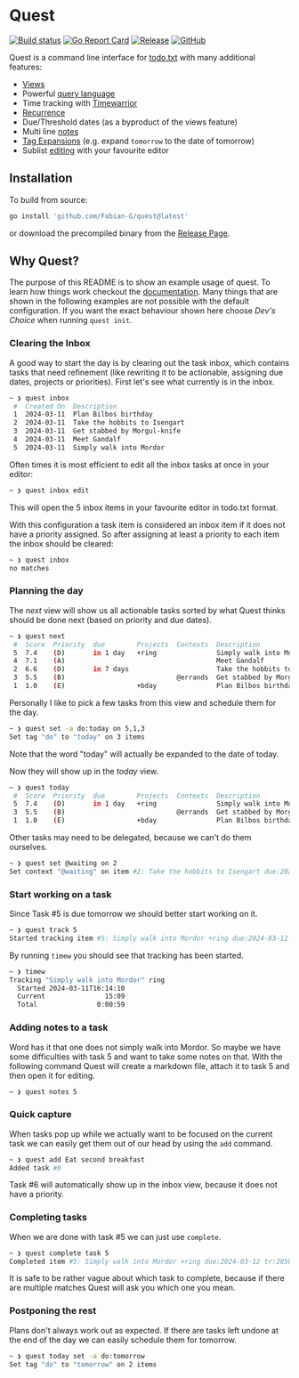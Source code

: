 # Quest

[![Build status](https://img.shields.io/github/actions/workflow/status/Fabian-G/quest/test.yml)](https://github.com/Fabian-G/quest/actions)
[![Go Report Card](https://goreportcard.com/badge/github.com/Fabian-G/quest)](https://goreportcard.com/report/github.com/Fabian-G/quest)
[![Release](https://img.shields.io/github/v/release/Fabian-G/quest)](https://github.com/Fabian-G/quest/releases)
[![GitHub](https://img.shields.io/github/license/Fabian-G/quest)](https://github.com/Fabian-G/quest/blob/main/LICENSE)

Quest is a command line interface for [todo.txt](https://github.com/todotxt/todo.txt) with many additional features:

- [Views](https://fabian-g.github.io/quest/views)
- Powerful [query language](https://fabian-g.github.io/quest/selection)
- Time tracking with [Timewarrior](https://github.com/GothenburgBitFactory/timewarrior)
- [Recurrence](https://fabian-g.github.io/quest/recurrence)
- Due/Threshold dates (as a byproduct of the views feature)
- Multi line [notes](https://fabian-g.github.io/quest/notes)
- [Tag Expansions](https://fabian-g.github.io/quest/tag-expansions) (e.g. expand `tomorrow` to the date of tomorrow)
- Sublist [editing](https://fabian-g.github.io/quest/editing) with your favourite editor

## Installation

To build from source:
```bash
go install 'github.com/Fabian-G/quest@latest'
```

or download the precompiled binary from the [Release Page](https://github.com/Fabian-G/quest/releases).

## Why Quest?

The purpose of this README is to show an example usage of quest.
To learn how things work checkout the [documentation](https://fabian-g.github.io/quest).
Many things that are shown in the following examples are not possible with the
default configuration. If you want the exact behaviour shown here choose *Dev's Choice* 
when running `quest init`.

### Clearing the Inbox

A good way to start the day is by clearing out the task inbox, which contains
tasks that need refinement (like rewriting it to be actionable, assigning due dates, projects or priorities).
First let's see what currently is in the inbox.
```bash
~ ❯ quest inbox     
 #  Created On  Description 
 1  2024-03-11  Plan Bilbos birthday 
 2  2024-03-11  Take the hobbits to Isengart
 3  2024-03-11  Get stabbed by Morgul-knife      
 4  2024-03-11  Meet Gandalf      
 5  2024-03-11  Simply walk into Mordor 
```

Often times it is most efficient to edit all the inbox tasks at once in your editor:
```bash
~ ❯ quest inbox edit
```

This will open the 5 inbox items in your favourite editor in todo.txt format. 

With this configuration a task item is considered an inbox item if it does not have a priority assigned.
So after assigning at least a priority to each item the inbox should be cleared:
```bash
~ ❯ quest inbox     
no matches
```

### Planning the day

The *next* view will show us all actionable tasks sorted by what Quest thinks should be done next
(based on priority and due dates).
```bash
~ ❯ quest next     
 #  Score  Priority  due        Projects  Contexts  Description 
 5  7.4    (D)       in 1 day   +ring               Simply walk into Mordor       
 4  7.1    (A)                                      Meet Gandalf            
 2  6.6    (D)       in 7 days                      Take the hobbits to Isengart      
 3  5.5    (B)                            @errands  Get stabbed by Morgul-knife            
 1  1.0    (E)                  +bday               Plan Bilbos birthday
```

Personally I like to pick a few tasks from this view and schedule them for the day.
```bash
~ ❯ quest set -a do:today on 5,1,3
Set tag "do" to "today" on 3 items
```
Note that the word "today" will actually be expanded to the date of today.

Now they will show up in the *today* view.
```bash
~ ❯ quest today
 #  Score  Priority  due        Projects  Contexts  Description 
 5  7.4    (D)       in 1 day   +ring               Simply walk into Mordor       
 3  5.5    (B)                            @errands  Get stabbed by Morgul-knife            
 1  1.0    (E)                  +bday               Plan Bilbos birthday
```

Other tasks may need to be delegated, because we can't do them ourselves.
```bash
~ ❯ quest set @waiting on 2
Set context "@waiting" on item #2: Take the hobbits to Isengart due:2024-03-18 @waiting
```

### Start working on a task

Since Task #5 is due tomorrow we should better start working on it.
```bash
~ ❯ quest track 5
Started tracking item #5: Simply walk into Mordor +ring due:2024-03-12 do:2024-03-11 tr:28502833
```
By running `timew` you should see that tracking has been started.
```bash
~ ❯ timew
Tracking "Simply walk into Mordor" ring
  Started 2024-03-11T16:14:10
  Current               15:09
  Total               0:00:59
```

### Adding notes to a task

Word has it that one does not simply walk into Mordor. 
So maybe we have some difficulties with task 5 and want to take some notes on that.
With the following command Quest will create a markdown file, attach it to 
task 5 and then open it for editing.
```bash
~ ❯ quest notes 5
```

### Quick capture 

When tasks pop up while we actually want to be focused on the current task
we can easily get them out of our head by using the `add` command.
```bash
~ ❯ quest add Eat second breakfast
Added task #6
```
Task #6 will automatically show up in the inbox view, because it does not have a priority.

### Completing tasks

When we are done with task #5 we can just use `complete`.
```bash
~ ❯ quest complete task 5  
Completed item #5: Simply walk into Mordor +ring due:2024-03-12 tr:28502833 n:y362
```
It is safe to be rather vague about which task to complete, because if there are multiple 
matches Quest will ask you which one you mean.

### Postponing the rest

Plans don't always work out as expected. If there are tasks left undone at the end of the day we can
easily schedule them for tomorrow.
```bash
~ ❯ quest today set -a do:tomorrow 
Set tag "do" to "tomorrow" on 2 items
```

